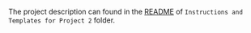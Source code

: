 The project description can found in the [README](../Instructions%20and%20Templates%20for%20Project%202/README.md) of `Instructions and Templates for Project 2` folder.